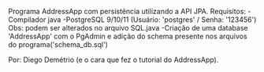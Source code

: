 Programa AddressApp com persistência utilizando a API JPA.
Requisitos: 
  -Compilador java
  -PostgreSQL 9/10/11 (Usuário: 'postgres' / Senha: '123456') Obs: podem ser alterados no arquivo SQL.java
  -Criação de uma database 'AddressApp' com o PgAdmin e adição do schema presente nos arquivos do programa('schema_db.sql')
  
  Por: Diego Demétrio (e o cara que fez o tutorial do AddressApp).
